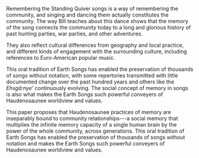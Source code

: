 Remembering the Standing Quiver songs is a way of remembering the community,
and singing and dancing them actually constitutes the community.
The way Bill teaches about this dance shows that the memory of the song
connects the community today to a long and glorious history of past hunting
parties, war parties, and other adventures.

They also reflect cultural differences from geography and local practice, and
different kinds of engagement with the surrounding culture, including
references to Euro-American popular music.

This oral tradition of Earth Songs has enabled the preservation of thousands
of songs without notation, with some repertories transmitted with little
documented change over the past hundred years and others like the *Ehsgä:nye’*
continuously evolving.
The social concept of memory in songs is also what makes the Earth Songs such
powerful conveyers of Haudenosaunee worldview and values.

This paper proposes that Haudenosaunee practices of memory are inseparably
bound to community relationships---a social memory that multiplies the
infinite memory capacity of a single human brain by the power of the whole
community, across generations.
This oral tradition of Earth Songs has enabled the preservation of thousands
of songs without notation and makes the Earth Songs such powerful conveyers of Haudenosaunee worldview and values.



